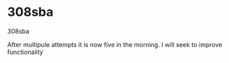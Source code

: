 # 308sba
308sba


After multipule attempts it is now five in the morning. I will seek to improve functionality
